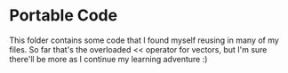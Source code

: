 # Portable Code

This folder contains some code that I found myself reusing in many of my files. 
So far that's the overloaded << operator for vectors, but I'm sure there'll be more as I continue my learning adventure :)
